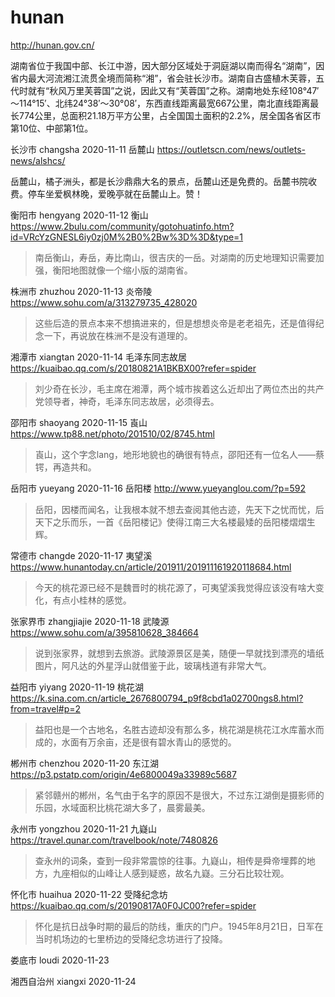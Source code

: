 # hunan

http://hunan.gov.cn/

湖南省位于我国中部、长江中游，因大部分区域处于洞庭湖以南而得名“湖南”，因省内最大河流湘江流贯全境而简称“湘”，省会驻长沙市。湖南自古盛植木芙蓉，五代时就有“秋风万里芙蓉国”之说，因此又有“芙蓉国”之称。湖南地处东经108°47′～114°15′、北纬24°38′～30°08′，东西直线距离最宽667公里，南北直线距离最长774公里，总面积21.18万平方公里，占全国国土面积的2.2%，居全国各省区市第10位、中部第1位。

长沙市 changsha 2020-11-11 岳麓山 https://outletscn.com/news/outlets-news/alshcs/

岳麓山，橘子洲头，都是长沙鼎鼎大名的景点，岳麓山还是免费的。岳麓书院收费。停车坐爱枫林晚，爱晚亭就在岳麓山上。赞！

衡阳市 hengyang 2020-11-12 衡山 https://www.2bulu.com/community/gotohuatinfo.htm?id=VRcYzGNESL6iy0zj0M%2B0%2Bw%3D%3D&type=1

> 南岳衡山，寿岳，寿比南山，很吉庆的一岳。对湖南的历史地理知识需要加强，衡阳地图就像一个缩小版的湖南省。

株洲市 zhuzhou 2020-11-13 炎帝陵 https://www.sohu.com/a/313279735_428020

> 这些后造的景点本来不想搞进来的，但是想想炎帝是老老祖先，还是值得纪念一下，再说放在株洲不是没有道理的。

湘潭市 xiangtan 2020-11-14 毛泽东同志故居 https://kuaibao.qq.com/s/20180821A1BKBX00?refer=spider

> 刘少奇在长沙，毛主席在湘潭，两个城市挨着这么近却出了两位杰出的共产党领导者，神奇，毛泽东同志故居，必须得去。

邵阳市 shaoyang 2020-11-15 崀山 https://www.tp88.net/photo/201510/02/8745.html

> 崀山，这个字念lang，地形地貌也的确很有特点，邵阳还有一位名人——蔡锷，再造共和。

岳阳市 yueyang 2020-11-16 岳阳楼 http://www.yueyanglou.com/?p=592

> 岳阳，因楼而闻名，让我根本就不想去查阅其他古迹，先天下之忧而忧，后天下之乐而乐，一首《岳阳楼记》使得江南三大名楼最矮的岳阳楼熠熠生辉。

常德市 changde 2020-11-17 夷望溪 https://www.hunantoday.cn/article/201911/201911161920118684.html

> 今天的桃花源已经不是魏晋时的桃花源了，可夷望溪我觉得应该没有啥大变化，有点小桂林的感觉。

张家界市 zhangjiajie 2020-11-18 武陵源 https://www.sohu.com/a/395810628_384664

> 说到张家界，就想到去旅游。武陵源景区是美，随便一早就找到漂亮的墙纸图片，阿凡达的外星浮山就借鉴于此，玻璃栈道有非常大气。

益阳市 yiyang 2020-11-19 桃花湖 https://k.sina.com.cn/article_2676800794_p9f8cbd1a02700ngs8.html?from=travel#p=2

> 益阳也是一个古地名，名胜古迹却没有那么多，桃花湖是桃花江水库蓄水而成的，水面有万余亩，还是很有碧水青山的感觉的。

郴州市 chenzhou 2020-11-20 东江湖 https://p3.pstatp.com/origin/4e6800049a33989c5687

> 紧邻赣州的郴州，名气由于名字的原因不是很大，不过东江湖倒是摄影师的乐园，水域面积比桃花湖大多了，晨雾最美。

永州市 yongzhou 2020-11-21 九嶷山 https://travel.qunar.com/travelbook/note/7480826

> 查永州的词条，查到一段非常震惊的往事。九嶷山，相传是舜帝埋葬的地方，九座相似的山峰让人感到疑惑，故名九嶷。三分石比较壮观。

怀化市 huaihua 2020-11-22 受降纪念坊 https://kuaibao.qq.com/s/20190817A0F0JC00?refer=spider

> 怀化是抗日战争时期的最后的防线，重庆的门户。1945年8月21日，日军在当时机场边的七里桥边的受降纪念坊进行了投降。

娄底市 loudi 2020-11-23

湘西自治州 xiangxi 2020-11-24